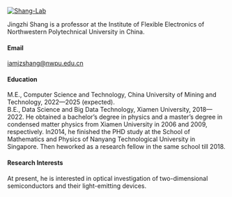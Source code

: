 

[![Shang-Lab](https://img.shields.io/badge/senli1073-github-blue?logo=github)]([https://github.com/Shang-Lab])

Jingzhi Shang is a professor at the Institute of Flexible Electronics of Northwestern Polytechnical University in China. 

#### Email
iamjzshang@nwpu.edu.cn

#### Education
M.E., Computer Science and Technology, China University of Mining and Technology, 2022—2025 (expected).\
B.E., Data Science and Big Data Technology, Xiamen University, 2018—2022.
He obtained a bachelor’s degree in physics and a master’s degree in condensed matter physics from Xiamen University in 2006 and 2009, respectively. 
In2014, he finished the PHD study at the School of Mathematics and Physics of Nanyang Technological University in Singapore. Then heworked as a research fellow in the same school till 2018. 

#### Research Interests
At present, he is interested in optical investigation of two-dimensional semiconductors and their light-emitting devices.


